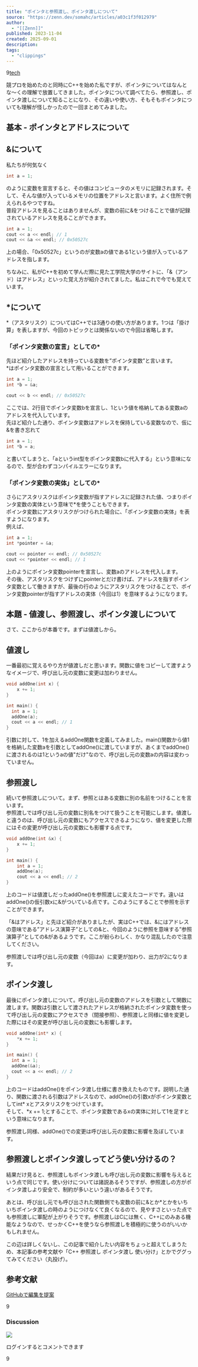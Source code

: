 ```yaml
---
title: "ポインタと参照渡し、ポインタ渡しについて"
source: "https://zenn.dev/somahc/articles/a03c1f3f012979"
author:
  - "[[Zenn]]"
published: 2023-11-04
created: 2025-09-01
description:
tags:
  - "clippings"
---
```

9[tech](https://zenn.dev/tech-or-idea)

競プロを始めたのと同時にC++を始めた私ですが、ポインタについてはなんとな〜くの理解で放置してきました。ポインタについて調べてたら、参照渡し、ポインタ渡しについて知ることになり、その違いや使い方、そもそもポインタについても理解が怪しかったので一回まとめてみました。

## 基本 - ポインタとアドレスについて

## &について

私たちが何気なく

```cpp
int a = 1;
```

のように変数を宣言すると、その値はコンピュータのメモリに記録されます。そして、そんな値が入っているメモリの位置をアドレスと言います。よく住所で例えられるやつですね。  
普段アドレスを見ることはありませんが、変数の前に&をつけることで値が記録されているアドレスを見ることができます。

```cpp
int a = 1;
cout << a << endl; // 1
cout << &a << endl; // 0x50527c
```

上の場合、「0x50527c」というのが変数aの値である1という値が入っているアドレスを指します。

ちなみに、私がC++を初めて学んだ際に見た工学院大学のサイトに、「&（アンド）はアドレス」といった覚え方が紹介されてました。私はこれで今でも覚えています。

## \*について

\*（アスタリスク）についてはC++では3通りの使い方があります。1つは「掛け算」を表しますが、今回のトピックとは関係ないので今回は省略します。

### 「ポインタ変数の宣言」としての\*

先ほど紹介したアドレスを持っている変数を”ポインタ変数”と言います。  
\*はポインタ変数の宣言として用いることができます。

```cpp
int a = 1;
int *b = &a;

cout << b << endl; // 0x50527c
```

ここでは、2行目でポインタ変数bを宣言し、1という値を格納してある変数aのアドレスを代入しています。  
先ほど紹介した通り、ポインタ変数はアドレスを保持している変数なので、仮に&を書き忘れて

```cpp
int a = 1;
int *b = a;
```

と書いてしまうと、「aというint型をポインタ変数bに代入する」という意味になるので、型が合わずコンパイルエラーになります。

### 「ポインタ変数の実体」としての\*

さらにアスタリスクはポインタ変数が指すアドレスに記録された値、つまりポインタ変数の実体という意味で\*を使うこともできます。  
ポインタ変数にアスタリスクがつけられた場合に、「ポインタ変数の実体」を表すようになります。  
例えば、

```cpp
int a = 1;
int *pointer = &a;

cout << pointer << endl; // 0x50527c
cout << *pointer << endl; // 1
```

上のようにポインタ変数pointerを宣言し、変数aのアドレスを代入します。  
その後、アスタリスクをつけずにpointerとだけ書けば、アドレスを指すポインタ変数として働きますが、最後の行のようにアスタリスクをつけることで、ポインタ変数pointerが指すアドレスの実体（今回は1）を意味するようになります。

## 本題 - 値渡し、参照渡し、ポインタ渡しについて

さて、ここからが本番です。まずは値渡しから。

## 値渡し

一番最初に覚えるやり方が値渡しだと思います。関数に値をコピーして渡すようなイメージで、呼び出し元の変数に変更は加わりません。

```cpp
void addOne(int x) {
    x += 1;    
}

int main() {
  int a = 1;
  addOne(a);
  cout << a << endl; // 1
}
```

引数に対して、1を加えるaddOne関数を定義してみました。main()関数から値1を格納した変数aを引数としてaddOne()に渡していますが、あくまでaddOne()に渡されるのは1というaの値"だけ"なので、呼び出し元の変数aの内容は変わっていません。

## 参照渡し

続いて参照渡しについて。まず、参照とはある変数に別の名前をつけることを言います。  
参照渡しでは呼び出し元の変数に別名をつけて扱うことを可能にします。値渡しと違うのは、呼び出し元の変数にもアクセスできるようになり、値を変更した際にはその変更が呼び出し元の変数にも影響する点です。

```cpp
void addOne(int &x) {
    x += 1;
}

int main() {
    int a = 1;
    addOne(a);
    cout << a << endl; // 2
}
```

上のコードは値渡しだったaddOne()を参照渡しに変えたコードです。違いはaddOne()の仮引数xに&がついている点です。このようにすることで参照を示すことができます。

「&はアドレス」と先ほど紹介がありましたが、実はC++では、&にはアドレスの意味である”アドレス演算子”としての&と、今回のように参照を意味する”参照演算子”としての&があるようです。ここが紛らわしく、かなり混乱したので注意してください。

参照渡しでは呼び出し元の変数（今回はa）に変更が加わり、出力が2になります。

## ポインタ渡し

最後にポインタ渡しについて。呼び出し元の変数のアドレスを引数として関数に渡します。関数は引数として渡されたアドレスが格納されたポインタ変数を使って呼び出し元の変数にアクセスでき（間接参照）、参照渡しと同様に値を変更した際にはその変更が呼び出し元の変数にも影響します。

```cpp
void addOne(int* x) {
    *x += 1;    
}

int main() {
  int a = 1;
  addOne(&a);
  cout << a << endl; // 2
}
```

上のコードはaddOne()をポインタ渡し仕様に書き換えたものです。説明した通り、関数に渡される引数はアドレスなので、addOne()の引数xがポインタ変数としてint\* xとアスタリスクをつけています。  
そして、\*x += 1;とすることで、ポインタ変数であるxの実体に対して1を足すという意味になります。

参照渡し同様、addOne()での変更は呼び出し元の変数に影響を及ぼしています。

## 参照渡しとポインタ渡しってどう使い分けるの？

結果だけ見ると、参照渡しもポインタ渡しも呼び出し元の変数に影響を与えるという点で同じです。使い分けについては諸説あるそうですが、参照渡しの方がポインタ渡しより安全で、制約が多いという違いがあるそうです。

あとは、呼び出し元でも呼び出された関数側でも変数の前に&とか\*とかをいちいちポインタ渡しの時のようにつけなくて良くなるので、見やすさといった点でも参照渡しに軍配が上がりそうです。参照渡しはCには無く、C++にのみある機能なようなので、せっかくC++を使うなら参照渡しを積極的に使うのがいいかもしれません。

この辺は詳しくないし、この記事で紹介したい内容をちょっと超えてしまうため、本記事の参考文献や「C++ 参照渡し ポインタ渡し 使い分け」とかでググってみてください（丸投げ）。

## 参考文献

[GitHubで編集を提案](https://github.com/Somahc/ZennArticles/blob/main/articles/a03c1f3f012979.md)

9

### Discussion

![](https://static.zenn.studio/images/drawing/discussion.png)

ログインするとコメントできます

9